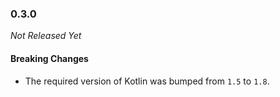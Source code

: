 ### 0.3.0

_Not Released Yet_

#### Breaking Changes

- The required version of Kotlin was bumped from `1.5` to `1.8`.
